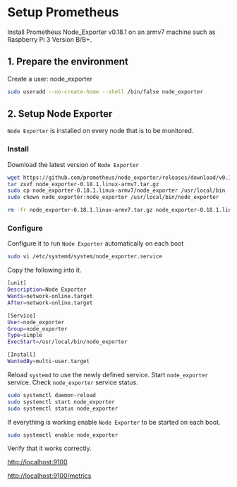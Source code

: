 # Setup Prometheus

Install Prometheus Node_Exporter v0.18.1 on an armv7 machine such as Raspberry Pi 3 Version B/B+.

## 1. Prepare the environment

Create a user: node_exporter

```sh
sudo useradd --no-create-home --shell /bin/false node_exporter
```

## 2. Setup Node Exporter

`Node Exporter` is installed on every node that is to be monitored.

### Install

Download the latest version of `Node Exporter`

```sh
wget https://github.com/prometheus/node_exporter/releases/download/v0.18.1/node_exporter-0.18.1.linux-armv7.tar.gz
tar zxvf node_exporter-0.18.1.linux-armv7.tar.gz
sudo cp node_exporter-0.18.1.linux-armv7/node_exporter /usr/local/bin
sudo chown node_exporter:node_exporter /usr/local/bin/node_exporter

rm -fr node_exporter-0.18.1.linux-armv7.tar.gz node_exporter-0.18.1.linux-armv7
```

### Configure

Configure it to run `Node Exporter` automatically on each boot

```sh
sudo vi /etc/systemd/system/node_exporter.service
```

Copy the following into it.

```sh
[unit]
Description=Node Exporter
Wants=network-online.target
After=network-online.target

[Service]
User=node_exporter
Group=node_exporter
Type=simple
ExecStart=/usr/local/bin/node_exporter

[Install]
WantedBy=multi-user.target
```

Reload `systemd` to use the newly defined service. Start `node_exporter` service. Check `node_exporter` service status.

```sh
sudo systemctl daemon-reload
sudo systemctl start node_exporter
sudo systemctl status node_exporter
```

If everything is working enable `Node Exporter` to be started on each boot.

```sh
sudo systemctl enable node_exporter
```

Verify that it works correctly.

[http://localhost:9100](http://localhost:9100)

[http://localhost:9100/metrics](http://localhost:9100/metrics)
